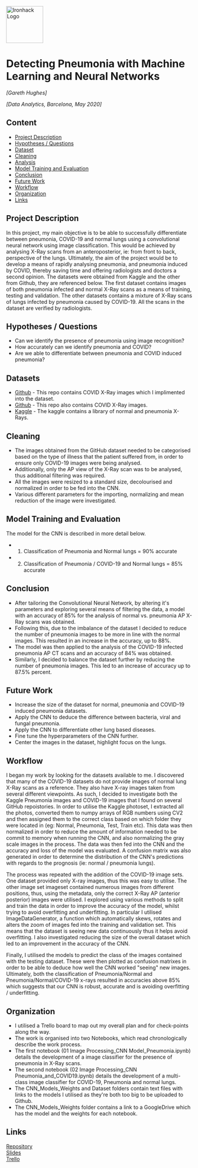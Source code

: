 <img src="https://bit.ly/2VnXWr2" alt="Ironhack Logo" width="100"/>

# Detecting Pneumonia with Machine Learning and Neural Networks
*[Gareth Hughes]*

*[Data Analytics, Barcelona,  May 2020]*

## Content
- [Project Description](#project-description)
- [Hypotheses / Questions](#hypotheses-questions)
- [Dataset](#dataset)
- [Cleaning](#cleaning)
- [Analysis](#analysis)
- [Model Training and Evaluation](#model-training-and-evaluation)
- [Conclusion](#conclusion)
- [Future Work](#future-work)
- [Workflow](#workflow)
- [Organization](#organization)
- [Links](#links)

## Project Description
In this project, my main objective is to be able to successfully differentiate between pneumonia, COVID-19 
and normal lungs using a convolutional neural network using image classification. This would be 
achieved by analysing X-Ray scans from an anteroposterior, ie: from front to back, perspective of the lungs.
Ultimately, the aim of the project would be to develop a means of rapidly analysing pneumonia, and pneumonia induced by COVID, thereby saving time
and offering radiologists and doctors a second opinion.
The datasets were obtained from Kaggle and the other from Github, they are referenced below. The first 
dataset contains images of both pneumonia infected and normal X-Ray scans as a means of training, testing and validation.
The other datasets contains a mixture of X-Ray scans of lungs infected by pneumonia caused by COVID-19. All the scans
in the dataset are verified by radiologists. 


## Hypotheses / Questions
* Can we identify the presence of pneumonia using image recognition?
* How accurately can we identify pneumonia and COVID?
* Are we able to differentiate between pneumonia and COVID induced pneumonia?

## Datasets
* [Github](https://github.com/UCSD-AI4H/COVID-CT) - This repo contains COVID X-Ray images which I implimented into the dataset.
* [Github](https://github.com/peiriant/COVID19) - This repo also contains COVID X-Ray images.
* [Kaggle](https://www.kaggle.com/paultimothymooney/chest-xray-pneumonia) - The kaggle contains a library of normal and pneumonia X-Rays.

## Cleaning
* The images obtained from the GitHub dataset needed to be categorised based on the type of illness
that the patient suffered from, in order to ensure only COVID-19 images were being analysed.
* Additionally, only the AP view of the X-Ray scan was to be analysed, thus additional filtering was required.
* All the images were resized to a standard size, decolourised and normalized in order to be fed into the
CNN. 
* Various different parameters for the importing, normalizing and mean reduction of the image were investigated.

## Model Training and Evaluation
The model for the CNN is described in more detail below. 
- 1) Classification of Pneumonia and Normal lungs = 90% accurate
- 2) Classification of Pneumonia / COVID-19 and Normal lungs = 85% accurate

## Conclusion
* After tailoring the Convolutional Neural Network, by altering it's parameters and exploring several means of 
filtering the data, a model with an accuracy of 85% for the analysis of normal vs. pneumonia AP X-Ray scans 
was obtained.
* Following this, due to the imbalance of the dataset I decided to reduce the number of pneumonia images to be
more in line with the normal images. This resulted in an increase in the accuracy, up to 88%.
* The model was then applied to the analysis of the COVID-19 infected pneumonia AP CT scans and an accuracy of 
84% was obtained. 
* Similarly, I decided to balance the dataset further by reducing the number of pneumonia images. This led to an
increase of accuracy up to 87.5% percent.


## Future Work
* Increase the size of the dataset for normal, pneumonia and COVID-19 induced pneumonia datasets.
* Apply the CNN to deduce the difference between bacteria, viral and fungal pneumonia.
* Apply the CNN to differentiate other lung based diseases. 
* Fine tune the hyperparameters of the CNN further.
* Center the images in the dataset, highlight focus on the lungs.

## Workflow
I began my work by looking for the datasets available to me. I discovered that many of the COVID-19 datasets
do not provide images of normal lung X-Ray scans as a reference. They also have X-ray images taken from several
different viewpoints. 
As such, I decided to investigate both the Kaggle Pneumonia images and COVID-19 images that I found on several GitHub repoistories. 
In order to utilise the Kaggle photoset, I extracted all the photos, converted them to 
numpy arrays of RGB numbers using CV2 and then assigned them to the correct class based on which folder they were
located in (eg: Normal, Pneumonia, Test, Train etc). This data was then normalized in order to reduce the 
amount of information needed to be commit to memory when running the CNN, and also normalizing the gray scale images
in the process. The data was then fed into the CNN and the accuracy and loss of the model was evaluated. A confusion matrix was also
generated in order to determine the distribution of the CNN's predictions with regards to the prognosis (ie: normal / pneumonia lungs).

The process was repeated with the addition of the COVID-19 image sets. One dataset provided only X-ray images, thus this was easy to utilise. 
The other image set imageset contained numerous images from different positions, thus, using the metadata, only the correct X-Ray AP (anterior posterior) images were utilised. 
I explored using various methods to split and train the data in order to improve the accuracy of the model, whilst trying to avoid overfitting and underfitting. 
In particular I utilised ImageDataGenerator, a function which automatically skews, rotates and alters the zoom of images fed into the training and validation set. This means that the dataset is seeing new data continuously thus
it helps avoid overfitting. I also investigated reducing the size of the overall dataset which led to an improvement in the accuracy of the CNN.

Finally, I utilised the models to predict the class of the images contained with the testing dataset. These were then plotted as confusion matrixes in order to be able to deduce
how well the CNN worked "seeing" new images. Ultimately, both the classification of Pneumonia/Normal and Pneumonia/Normal/COVID-19 x-rays resulted in accuracies above 
85% which suggests that our CNN is robust, accurate and is avoiding overfitting / underfitting. 

## Organization
- I utilised a Trello board to map out my overall plan and for check-points along the way.
- The work is organised into two Notebooks, which read chronologically describe the work process.
- The first notebook (01 Image Processing_CNN Model_Pneumonia.ipynb) details the development of a image classifier for the presence of pneumonia in X-Ray scans.
- The second notebook (02 Image Processing_CNN Pneumonia_and_COVID19.ipynb) details the development of a multi-class image classifier for COVID-19, Pneumonia and normal lungs.
- The CNN_Models_Weights and Dataset folders contain text files with links to the models I utilised as they're both too
big to be uploaded to Github.
- The CNN_Models_Weights folder contains a link to a GoogleDrive which has the model and the weights for each notebook.

## Links

[Repository](https://github.com/peiriant/Project-Week-8-Final-Project/tree/master/your-project)  
[Slides](https://docs.google.com/presentation/d/1EOBTjrrSqtab0Yp7QVxBku-6PXEwTSGyHm1JzJkU20Q/edit?usp=sharing)  
[Trello](https://trello.com/b/CDl7EYhV/project-5)
